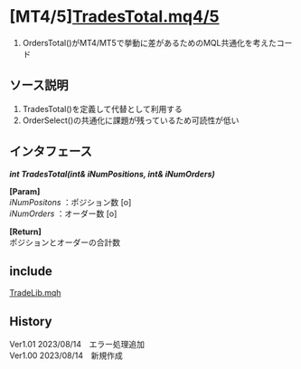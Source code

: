 # [MT4/5][TradesTotal.mq4/5](.)

1. OrdersTotal()がMT4/MT5で挙動に差があるためのMQL共通化を考えたコード

## ソース説明

1. TradesTotal()を定義して代替として利用する
1. OrderSelect()の共通化に課題が残っているため可読性が低い

## インタフェース
__*int TradesTotal(int& iNumPositions, int& iNumOrders)*__
 
__[Param]__  
*iNumPositons* ：ポジション数 [o]  
*iNumOrders* ：オーダー数 [o]
 
__[Return]__   
ポジションとオーダーの合計数

## include
[TradeLib.mqh](../../../Include/CommonSourceProject/TradeLib.mqh)

## History
Ver1.01 2023/08/14　エラー処理追加  
Ver1.00 2023/08/14　新規作成